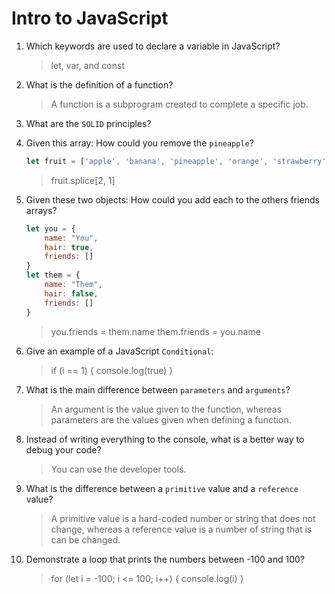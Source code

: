 # Intro to JavaScript
01. Which keywords are used to declare a variable in JavaScript?

    > let, var, and const

02. What is the definition of a function?

    > A function is a subprogram created to complete a specific job.

03. What are the `SOLID` principles?

    > 

04. Given this array: How could you remove the `pineapple`?

    ```js
    let fruit = ['apple', 'banana', 'pineapple', 'orange', 'strawberry']
    ```

    > fruit.splice[2, 1]

05. Given these two objects: How could you add each to the others friends arrays?

    ```js
    let you = {
        name: "You",
        hair: true,
        friends: []
    }
    let them = {
        name: "Them",
        hair: false,
        friends: []
    }
    ```

    > you.friends = them.name
      them.friends = you.name

06. Give an example of a JavaScript `Conditional`:

    > if (i == 1) {
        console.log(true)
      }

07. What is the main difference between `parameters` and `arguments`?

    > An argument is the value given to the function, whereas parameters are the values given when defining a function.

08. Instead of writing everything to the console, what is a better way to debug your code?

    > You can use the developer tools.

09. What is the difference between a `primitive` value and a `reference` value?

    > A primitive value is a hard-coded number or string that does not change, whereas a reference value is a number of string that is can be changed.

10. Demonstrate a loop that prints the numbers between -100 and 100?

    > for (let i = -100; i <= 100; i++) {
        console.log(i)
      }
